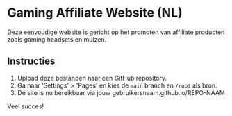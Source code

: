 
# Gaming Affiliate Website (NL)

Deze eenvoudige website is gericht op het promoten van affiliate producten zoals gaming headsets en muizen. 

## Instructies

1. Upload deze bestanden naar een GitHub repository.
2. Ga naar 'Settings' > 'Pages' en kies de `main` branch en `/root` als bron.
3. De site is nu bereikbaar via jouw gebruikersnaam.github.io/REPO-NAAM

Veel succes!
